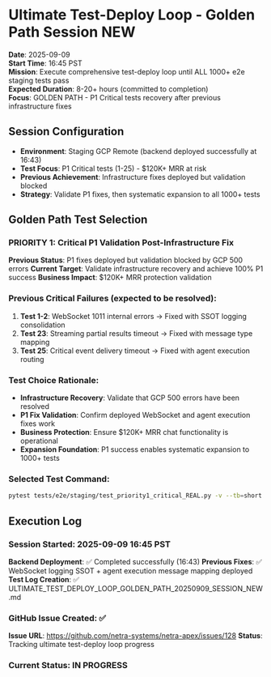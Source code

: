 # Ultimate Test-Deploy Loop - Golden Path Session NEW
**Date**: 2025-09-09  
**Start Time**: 16:45 PST  
**Mission**: Execute comprehensive test-deploy loop until ALL 1000+ e2e staging tests pass  
**Expected Duration**: 8-20+ hours (committed to completion)  
**Focus**: GOLDEN PATH - P1 Critical tests recovery after previous infrastructure fixes

## Session Configuration
- **Environment**: Staging GCP Remote (backend deployed successfully at 16:43)
- **Test Focus**: P1 Critical tests (1-25) - $120K+ MRR at risk
- **Previous Achievement**: Infrastructure fixes deployed but validation blocked
- **Strategy**: Validate P1 fixes, then systematic expansion to all 1000+ tests

## Golden Path Test Selection

### PRIORITY 1: Critical P1 Validation Post-Infrastructure Fix
**Previous Status**: P1 fixes deployed but validation blocked by GCP 500 errors
**Current Target**: Validate infrastructure recovery and achieve 100% P1 success
**Business Impact**: $120K+ MRR protection validation

### Previous Critical Failures (expected to be resolved):
1. **Test 1-2**: WebSocket 1011 internal errors → Fixed with SSOT logging consolidation
2. **Test 23**: Streaming partial results timeout → Fixed with message type mapping  
3. **Test 25**: Critical event delivery timeout → Fixed with agent execution routing

### Test Choice Rationale:
- **Infrastructure Recovery**: Validate that GCP 500 errors have been resolved
- **P1 Fix Validation**: Confirm deployed WebSocket and agent execution fixes work
- **Business Protection**: Ensure $120K+ MRR chat functionality is operational
- **Expansion Foundation**: P1 success enables systematic expansion to 1000+ tests

### Selected Test Command:
```bash
pytest tests/e2e/staging/test_priority1_critical_REAL.py -v --tb=short --env staging
```

## Execution Log

### Session Started: 2025-09-09 16:45 PST
**Backend Deployment**: ✅ Completed successfully (16:43)
**Previous Fixes**: ✅ WebSocket logging SSOT + agent execution message mapping deployed
**Test Log Creation**: ✅ ULTIMATE_TEST_DEPLOY_LOOP_GOLDEN_PATH_20250909_SESSION_NEW.md

### GitHub Issue Created: ✅ 
**Issue URL**: https://github.com/netra-systems/netra-apex/issues/128
**Status**: Tracking ultimate test-deploy loop progress

### Current Status: IN PROGRESS

